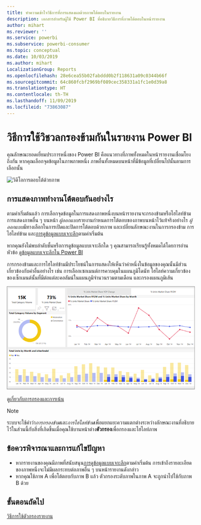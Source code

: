 ```yaml
---
title: ทำความเข้าใจวิธีการที่การแสดงผลด้วยภาพโต้ตอบในรายงาน
description: เอกสารสำหรับผู้ใช้ Power BI ที่อธิบายวิธีการที่ภาพโต้ตอบในหน้ารายงาน
author: mihart
ms.reviewer: ''
ms.service: powerbi
ms.subservice: powerbi-consumer
ms.topic: conceptual
ms.date: 10/03/2019
ms.author: mihart
LocalizationGroup: Reports
ms.openlocfilehash: 28e6cea55b02fabddd0b2f118631a09c0344b66f
ms.sourcegitcommit: 64c860fcbf2969bf089cec358331a1fc1e0d39a8
ms.translationtype: HT
ms.contentlocale: th-TH
ms.lasthandoff: 11/09/2019
ms.locfileid: "73863087"
---
```

# <a name="how-visuals-cross-filter-each-other-in-a-power-bi-report"></a>วิธีการใช้วิชวลกรองข้ามกันในรายงาน Power BI
คุณลักษณะยอดเยี่ยมประการหนึ่งของ Power BI คือแนวทางที่ภาพทั้งหมดในหน้ารายงานเชื่อมโยงถึงกัน หากคุณเลือกจุดข้อมูลในภาพภาพหนึ่ง ภาพอื่นทั้งหมดบนหน้าที่มีข้อมูลที่เปลี่ยนไปนั้นตามการเลือกนั้น 

![วิดีโอการตอบโต้ด้วยภาพ](media/end-user-interactions/interactions.gif)

## <a name="how-visuals-interact-with-each-other"></a>การแสดงภาพทำงานโต้ตอบกันอย่างไร

ตามค่าเริ่มต้นแล้ว การเลือกจุดข้อมูลในการแสดงภาพหนึ่งบนหน้ารายงานจะกรองข้ามหรือไฮไลท์ข้ามการแสดงภาพอื่น ๆ บนหน้า *ผู้ออกแบบ*รายงานกำหนดการโต้ตอบของภาพบนหน้าไว้แท้จริงอย่างไร *ผู้ออกแบบ*มีทางเลือกในการเปิดและปิดการโต้ตอบด้วยภาพ และเปลี่ยนลักษณะงานในการกรองข้าม การไฮไลท์ข้าม และ[การดูข้อมูลแบบเจาะลึก](end-user-drill.md)ตามค่าเริ่มต้น 

หากคุณยังไม่พบลำดับชั้นหรือการดูข้อมูลแบบเจาะลึกใด ๆ คุณสามารถเรียนรู้ทั้งหมดได้โดยการอ่านหัวข้อ [ดูข้อมูลแบบเจาะลึกใน Power BI](end-user-drill.md) 

การกรองข้ามและการไฮไลท์ข้ามมีประโยชน์ในการแสดงให้เห็นว่าค่าหนึ่งในข้อมูลของคุณนั้นมีส่วนเกี่ยวข้องกับค่าอื่นอย่างไร เช่น การเลือกเซกเมนต์การควบคุมในแผนภูมิโดนัท ไฮไลท์ความเกี่ยวข้องของเซ็กเมนต์นั้นที่มีต่อแต่ละคอลัมน์ในแผนภูมิจำนวนรวมตามเดือน และกรองแผนภูมิเส้น

![ภาพของการตอบโต้ด้วยภาพ](media/end-user-interactions/power-bi-interactions.png)

ดู[เกี่ยวกับการกรองและการเน้น](end-user-report-filter.md) 


  
> [!NOTE]
> ระบบจะใช้คำว่า*การกรองข้าม*และ*การไฮไลท์ข้าม*เพื่อแยกแยะความแตกต่างระหว่างลักษณะงานที่อธิบายไว้ในส่วนนี้กับสิ่งที่เกิดขึ้นเมื่อคุณใช้บานหน้าต่าง**ตัวกรอง**เพื่อกรองและไฮไลท์ภาพ  

## <a name="considerations-and-troubleshooting"></a>ข้อควรพิจารณาและการแก้ไขปัญหา
- หากรายงานของคุณมีภาพที่สนับสนุน[การดูข้อมูลแบบเจาะลึก](end-user-drill.md)ตามค่าเริ่มต้น การเข้าถึงรายละเอียดของภาพหนึ่งจะไม่มีผลกระทบต่อภาพอื่น ๆ บนหน้ารายงานดังกล่าว     
- หากคุณใช้ภาพ A เพื่อโต้ตอบกับภาพ B แล้ว ตัวกรองระดับภาพในภาพ A จะถูกนำไปใช้กับภาพ B ด้วย

## <a name="next-steps"></a>ขั้นตอนถัดไป
[วิธีการใช้ตัวกรองรายงาน](../power-bi-how-to-report-filter.md)
